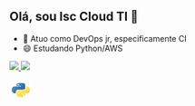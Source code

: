 ## Olá, sou Isc Cloud TI 👋

- 🔭 Atuo como DevOps jr, especificamente CI
- 😄 Estudando Python/AWS

<div>
  <a href="https://github.com/IscCloudti">
  <img height="180em" src="https://github-readme-stats.vercel.app/api?username=IscCloudti&show_icons=true&theme=dark&include_all_commits=true&count_private=true"/>
    <img height="180em" src="https://github-readme-stats.vercel.app/api/top-langs/?username=IscCloudti&layout=compact&langs_count=7&theme=dark"/>
</div>
  <div style="display: inline_block"><br>
  <img align="center" alt="Rafa-Python" height="30" width="40" src="https://raw.githubusercontent.com/devicons/devicon/master/icons/python/python-original.svg">
 
</div>
  
##
 
